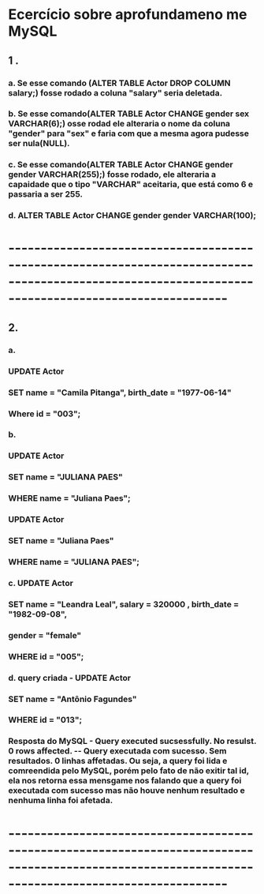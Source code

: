 # Ecercício sobre aprofundameno me MySQL

## 1 .

### a. Se esse comando (ALTER TABLE Actor DROP COLUMN salary;) fosse rodado a coluna "salary" seria deletada.

### b. Se esse comando(ALTER TABLE Actor CHANGE gender sex VARCHAR(6);) osse rodad ele alteraria o nome da coluna "gender" para "sex" e faria com que a mesma agora pudesse ser nula(NULL).

### c. Se esse comando(ALTER TABLE Actor CHANGE gender gender VARCHAR(255);) fosse rodado, ele alteraria a capaidade que o tipo "VARCHAR" aceitaria, que está como 6 e passaria a ser 255.

### d. ALTER TABLE Actor CHANGE gender gender VARCHAR(100);

# ----------------------------------------------------------------------------------------------------------------------------------------------------

## 2.

### a. 
### UPDATE Actor 
### SET name = "Camila Pitanga", birth_date = "1977-06-14"
### Where id = "003";

 ### b. 
### UPDATE Actor 
### SET name = "JULIANA PAES" 
### WHERE name = "Juliana Paes";
### 
### UPDATE Actor 
### SET name = "Juliana Paes"
### WHERE name = "JULIANA PAES";

### c. UPDATE Actor
### SET name = "Leandra Leal", salary = 320000 , birth_date = "1982-09-08", 
### gender = "female"
### WHERE id = "005";

### d. query criada - UPDATE Actor 
### SET name = "Antônio Fagundes"
### WHERE id = "013";
### Resposta do MySQL - Query executed sucsessfully. No resulst. 0 rows affected. -- Query executada com sucesso. Sem resultados. 0 linhas affetadas. Ou seja, a query foi lida e comreendida pelo MySQL, porém pelo fato de não exitir tal id, ela nos retorna essa mensgame nos falando que a query foi executada com sucesso mas não houve nenhum resultado e nenhuma linha foi afetada.

# ----------------------------------------------------------------------------------------------------------------------------------------------------


